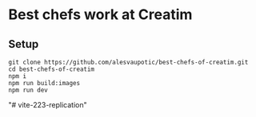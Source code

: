 # Best chefs work at Creatim

## Setup

```
git clone https://github.com/alesvaupotic/best-chefs-of-creatim.git
cd best-chefs-of-creatim
npm i
npm run build:images
npm run dev
```
"# vite-223-replication" 
